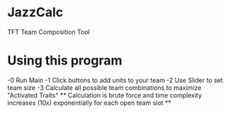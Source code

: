 # JazzCalc
 TFT Team Composition Tool

# Using this program
 -0 Run Main
 -1 Click buttons to add units to your team
 -2 Use Slider to set team size
 -3 Calculate all possible team combinations to maximize "Activated Traits"
 ** Calculation is brute force and time complexity increases (10x) exponentially for each open team slot **
 